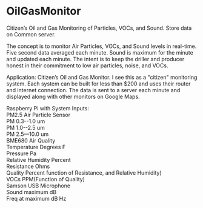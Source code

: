 # OilGasMonitor
Citizen’s Oil and Gas Monitoring of Particles, VOCs, and Sound. Store data on Common server.

The concept is to monitor Air Particles, VOCs, and Sound levels in real-time. 
Five second data averaged each minute. Sound is maximum for the minute and updated each minute. 
The intent is to keep the driller and producer honest in their commitment to low air particles, noise, and VOCs.
	
Application: Citizen’s Oil and Gas Monitor.
I see this as a "citizen" monitoring system. 
Each system can be built for less than $200 and uses their router and internet connection. 
The data is sent to a server each minute and displayed along with other monitors on Google Maps.

Raspberry Pi with System Inputs:<br>
PM2.5 Air Particle Sensor<br>
<t>PM 0.3--1.0 um<br>
<t>PM 1.0--2.5 um<br>
<t>PM 2.5—10.0 um<br>
BME680 Air Quality<br>
<t>Temperature Degrees F<br>
<t>Pressure Pa<br>
<t>Relative Humidity  Percent<br>
<t>Resistance Ohms<br>
<t>Quality Percent function of Resistance, and Relative Humidity)<br>
<t>VOCs PPM(Function of Quality)<br>
Samson USB Microphone<br>
<t>Sound maximum dB<br>
<t>Freq at maximum dB Hz<br> 
